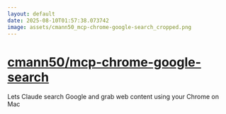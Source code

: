 ```yaml
---
layout: default
date: 2025-08-10T01:57:38.073742
image: assets/cmann50_mcp-chrome-google-search_cropped.png
---
```


# [cmann50/mcp-chrome-google-search](https://github.com/cmann50/mcp-chrome-google-search)

Lets Claude search Google and grab web content using your Chrome on Mac

